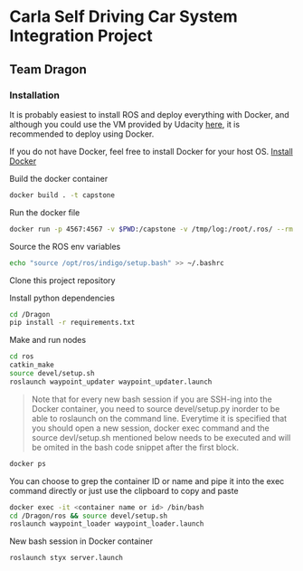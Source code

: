# Carla Self Driving Car System Integration Project
## Team Dragon

### Installation
It is probably easiest to install ROS and deploy everything with Docker, and although you could use the VM provided by Udacity [here](https://s3-us-west-1.amazonaws.com/udacity-selfdrivingcar/Udacity_VM_Base_V1.0.0.zip), it is recommended to deploy using Docker.

If you do not have Docker, feel free to install Docker for your host OS.
[Install Docker](https://docs.docker.com/engine/installation/)

Build the docker container
```bash
docker build . -t capstone
```

Run the docker file
```bash
docker run -p 4567:4567 -v $PWD:/capstone -v /tmp/log:/root/.ros/ --rm -it capstone
```

Source the ROS env variables
```bash
echo "source /opt/ros/indigo/setup.bash" >> ~/.bashrc
```

Clone this project repository

Install python dependencies
```bash
cd /Dragon
pip install -r requirements.txt
```

Make and run nodes
```bash
cd ros
catkin_make
source devel/setup.sh
roslaunch waypoint_updater waypoint_updater.launch
```

> Note that for every new bash session if you are SSH-ing into the Docker container, you need to source devel/setup.py inorder to be able to roslaunch on the command line. Everytime it is specified that you should open a new session, docker exec command and the source devl/setup.sh mentioned below needs to be executed and will be omited in the bash code snippet after the first block.

```bash
docker ps
```
You can choose to grep the container ID or name and pipe it into the exec command directly or just use the clipboard to copy and paste
```bash
docker exec -it <container name or id> /bin/bash
cd /Dragon/ros && source devel/setup.sh
roslaunch waypoint_loader waypoint_loader.launch
```
New bash session in Docker container
```bash
roslaunch styx server.launch
```

